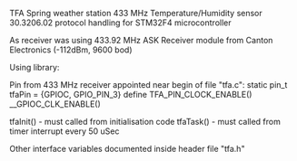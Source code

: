 TFA Spring weather station 433 MHz Temperature/Humidity sensor 30.3206.02
protocol handling for STM32F4 microcontroller

As receiver was using 433.92 MHz ASK Receiver module from Canton Electronics
(-112dBm, 9600 bod)

Using library:

Pin from 433 MHz receiver appointed near begin of file "tfa.c":
static pin_t tfaPin = {GPIOC, GPIO_PIN_3}
define TFA_PIN_CLOCK_ENABLE() __GPIOC_CLK_ENABLE()

tfaInit() - must called from initialisation code
tfaTask() - must called from timer interrupt every 50 uSec

Other interface variables documented inside header file "tfa.h"


